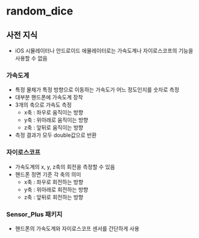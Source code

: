 # random_dice

## 사전 지식
- iOS 시뮬레이터나 안드로이드 에뮬레이터로는 가속도계나 자이로스코프의 기능을 사용할 수 없음
### 가속도계
- 특정 물체가 특정 방향으로 이동하는 가속도가 어느 정도인지를 숫자로 측정
- 대부분 핸드폰에 가속도계 장착
- 3개의 축으로 가속도 측정
  - x축 : 좌우로 움직이는 방향
  - y축 : 위아래로 움직이는 방향
  - z축 : 앞뒤로 움직이는 방향
- 측정 결과가 모두 double값으로 반환
### 자이로스코프
- 가속도계의 x, y, z축의 회전을 측정할 수 있음
- 핸드폰 정면 기준 각 축의 의미
  - x축 : 좌우로 회전하는 방향
  - y축 : 위아래로 회전하는 방향
  - z축 : 앞뒤로 회전하는 방향
### Sensor_Plus 패키지
- 핸드폰의 가속도계와 자이로스코프 센서를 간단하게 사용

